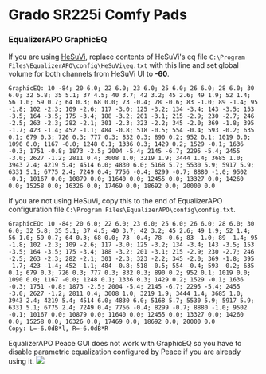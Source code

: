 # Grado SR225i Comfy Pads
### EqualizerAPO GraphicEQ
If you are using [HeSuVi](https://sourceforge.net/projects/hesuvi/), replace contents of HeSuVi's eq file `C:\Program Files\EqualizerAPO\config\HeSuVi\eq.txt` with this line and set global volume for both channels from HeSuVi UI to **-60**.
```
GraphicEQ: 10 -84; 20 6.0; 22 6.0; 23 6.0; 25 6.0; 26 6.0; 28 6.0; 30 6.0; 32 5.8; 35 5.1; 37 4.5; 40 3.7; 42 3.2; 45 2.6; 49 1.9; 52 1.4; 56 1.0; 59 0.7; 64 0.3; 68 0.0; 73 -0.4; 78 -0.6; 83 -1.0; 89 -1.4; 95 -1.8; 102 -2.3; 109 -2.6; 117 -3.0; 125 -3.2; 134 -3.4; 143 -3.5; 153 -3.5; 164 -3.5; 175 -3.4; 188 -3.2; 201 -3.1; 215 -2.9; 230 -2.7; 246 -2.5; 263 -2.3; 282 -2.1; 301 -2.3; 323 -2.2; 345 -2.0; 369 -1.8; 395 -1.7; 423 -1.4; 452 -1.1; 484 -0.8; 518 -0.5; 554 -0.4; 593 -0.2; 635 0.1; 679 0.3; 726 0.3; 777 0.3; 832 0.3; 890 0.2; 952 0.1; 1019 0.0; 1090 0.0; 1167 -0.0; 1248 0.1; 1336 0.3; 1429 0.2; 1529 -0.1; 1636 -0.3; 1751 -0.8; 1873 -2.5; 2004 -5.4; 2145 -6.7; 2295 -5.4; 2455 -3.0; 2627 -1.2; 2811 0.4; 3008 1.0; 3219 1.9; 3444 1.4; 3685 1.0; 3943 2.4; 4219 5.4; 4514 6.0; 4830 6.0; 5168 5.7; 5530 5.9; 5917 5.9; 6331 5.1; 6775 2.4; 7249 0.4; 7756 -0.4; 8299 -0.7; 8880 -1.0; 9502 -0.1; 10167 0.0; 10879 0.0; 11640 0.0; 12455 0.0; 13327 0.0; 14260 0.0; 15258 0.0; 16326 0.0; 17469 0.0; 18692 0.0; 20000 0.0
```
If you are not using HeSuVi, copy this to the end of EqualizerAPO configuration file `C:\Program Files\EqualizerAPO\config\config.txt`.
```
GraphicEQ: 10 -84; 20 6.0; 22 6.0; 23 6.0; 25 6.0; 26 6.0; 28 6.0; 30 6.0; 32 5.8; 35 5.1; 37 4.5; 40 3.7; 42 3.2; 45 2.6; 49 1.9; 52 1.4; 56 1.0; 59 0.7; 64 0.3; 68 0.0; 73 -0.4; 78 -0.6; 83 -1.0; 89 -1.4; 95 -1.8; 102 -2.3; 109 -2.6; 117 -3.0; 125 -3.2; 134 -3.4; 143 -3.5; 153 -3.5; 164 -3.5; 175 -3.4; 188 -3.2; 201 -3.1; 215 -2.9; 230 -2.7; 246 -2.5; 263 -2.3; 282 -2.1; 301 -2.3; 323 -2.2; 345 -2.0; 369 -1.8; 395 -1.7; 423 -1.4; 452 -1.1; 484 -0.8; 518 -0.5; 554 -0.4; 593 -0.2; 635 0.1; 679 0.3; 726 0.3; 777 0.3; 832 0.3; 890 0.2; 952 0.1; 1019 0.0; 1090 0.0; 1167 -0.0; 1248 0.1; 1336 0.3; 1429 0.2; 1529 -0.1; 1636 -0.3; 1751 -0.8; 1873 -2.5; 2004 -5.4; 2145 -6.7; 2295 -5.4; 2455 -3.0; 2627 -1.2; 2811 0.4; 3008 1.0; 3219 1.9; 3444 1.4; 3685 1.0; 3943 2.4; 4219 5.4; 4514 6.0; 4830 6.0; 5168 5.7; 5530 5.9; 5917 5.9; 6331 5.1; 6775 2.4; 7249 0.4; 7756 -0.4; 8299 -0.7; 8880 -1.0; 9502 -0.1; 10167 0.0; 10879 0.0; 11640 0.0; 12455 0.0; 13327 0.0; 14260 0.0; 15258 0.0; 16326 0.0; 17469 0.0; 18692 0.0; 20000 0.0
Copy: L=-6.0dB*l, R=-6.0dB*R
```
EqualizerAPO Peace GUI does not work with GraphicEQ so you have to disable parametric equalization configured by Peace if you are already using it.
![](https://raw.githubusercontent.com/jaakkopasanen/AutoEq/master/results/Headphone.com/innerfidelity/onear/Grado%20SR225i%20Comfy%20Pads/Grado%20SR225i%20Comfy%20Pads.png)
